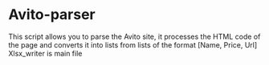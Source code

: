 # Avito-parser
This script allows you to parse the Avito site, it processes the HTML code of the page and converts it into lists from lists of the format [Name, Price, Url]
Xlsx_writer is main file
